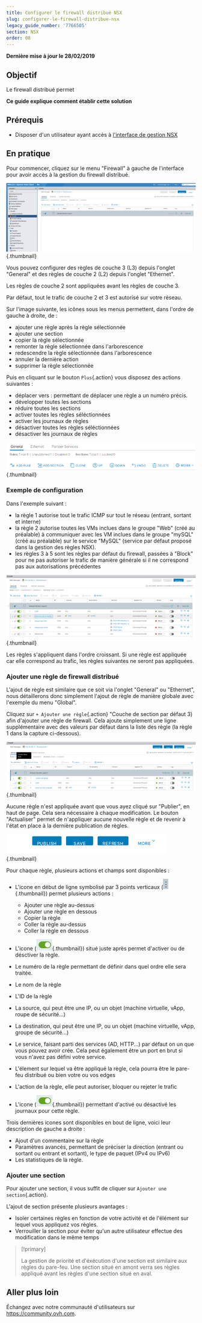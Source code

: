 ```yaml
---
title: Configurer le firewall distribué NSX
slug: configurer-le-firewall-distribue-nsx
legacy_guide_number: '7766505'
section: NSX
order: 08
---
```


**Dernière mise à jour le 28/02/2019**

## Objectif

Le firewall distribué permet 

**Ce guide explique comment établir cette solution**

## Prérequis

- Disposer d'un utilisateur ayant accès  à [l'interface de gestion NSX](https://docs.ovh.com/fr/private-cloud/acceder-a-l-interface-de-gestion-nsx/)

## En pratique

Pour commencer, cliquez sur le menu "Firewall" à gauche de l'interface pour avoir accès à la gestion du firewall distribué.

![](images/FirewallMenu.PNG){.thumbnail}

Vous pouvez configurer des règles de couche 3 (L3) depuis l'onglet "General" et des règles de couche 2 (L2) depuis l'onglet "Ethernet".

Les règles de couche 2 sont appliquées avant les règles de couche 3.

Par défaut, tout le trafic de couche 2 et 3 est autorisé sur votre réseau.

Sur l'image suivante, les icônes sous les menus permettent, dans l'ordre de gauche à droite, de :

- ajouter une règle après la règle sélectionnée
- ajouter une section
- copier la règle sélectionnée
- remonter la règle sélectionnée dans l'arborescence
- redescendre la règle sélectionnée dans l'arborescence
- annuler la dernière action
- supprimer la règle sélectionnée

Puis en cliquant sur le bouton `Plus`{.action} vous disposez des actions suivantes : 

- déplacer vers : permettant de déplacer une règle a un numéro précis.
- développer toutes les sections
- réduire toutes les sections
- activer toutes les règles séléctionnées
- activer les journaux de règles
- désactiver toutes les règles séléctionnées
- désactiver les journaux de règles

![](images/Icones.PNG){.thumbnail}

### Exemple de configuration

Dans l'exemple suivant :

- la règle 1 autorise tout le trafic ICMP sur tout le réseau (entrant, sortant et interne)
- la règle 2 autorise toutes les VMs inclues dans le groupe "Web" (créé au préalable) à communiquer avec les VM inclues dans le groupe "mySQL" (créé au préalable) sur le service "MySQL" (service par défaut proposé dans la gestion des règles NSX).
- les règles 3 à 5 sont les règles par défaut du firewall, passées à "Block" pour ne pas autoriser le trafic de manière générale si il ne correspond pas aux autorisations précédentes

![](images/ExampleRules.PNG){.thumbnail}

Les règles s'appliquent dans l'ordre croissant. Si une règle est appliquée car elle correspond au trafic, les règles suivantes ne seront pas appliquées.

### Ajouter une règle de firewall distribué

L'ajout de règle est similaire que ce soit via l'onglet "General" ou "Ethernet", nous détaillerons donc simplement l'ajout de règle de manière globale avec l'exemple du menu "Global".

Cliquez sur `+ Ajouter une règle`{.action} "Couche de section par défaut 3) afin d'ajouter une règle de firewall. Cela ajoute simplement une ligne supplémentaire avec des valeurs par défaut dans la liste des règle (la règle 1 dans la capture ci-dessous).

![](images/AddRule.PNG){.thumbnail}

Aucune règle n'est appliquée avant que vous ayez cliqué sur "Publier", en haut de page. Cela sera nécessaire à chaque modification. Le bouton "Actualiser" permet de n'appliquer aucune nouvelle règle et de revenir à l'état en place à la dernière publication de règles.

![](images/Publish.PNG){.thumbnail}

Pour chaque règle, plusieurs actions et champs sont disponibles : 

- L'icone en début de ligne symbolisé par 3 points verticaux (![](images/pointsVerticaux.png){.thumbnail}) permet plusieurs actions : 
	- Ajouter une règle au-dessus
	- Ajouter une règle en dessous
	- Copier la règle
	- Coller la règle au-dessus
	- Coller la règle en dessous

- L'icone (![](images/iconeEnableDisable.png){.thumbnail}) situé juste après permet d'activer ou de désctiver la règle.
- Le numéro de la règle permettant de définir dans quel ordre elle sera traitée.
- Le nom de la règle
- L'ID de la règle
- La source, qui peut être une IP, ou un objet (machine virtuelle, vApp, roupe de sécurité...)
- La destination, qui peut être une IP, ou un objet (machine virtuelle, vApp, groupe de sécurité...)
- Le service,  faisant parti des services (AD, HTTP...) par défaut on un que vous pouvez avoir crée. Cela peut également être un port en brut si vous n'avez pas défini votre service.
- L'élement sur lequel va être appliqué la règle, cela pourra être le pare-feu distribué ou bien votre ou vos edges
- L'action de la règle, elle peut autoriser, bloquer ou rejeter le trafic
- L'icone (![](images/iconeEnableDisable.png){.thumbnail}) permettant d'activé ou désactivé les journaux pour cette règle.

Trois dernières icones sont disponibles en bout de ligne, voici leur description de gauche a droite : 

- Ajout d'un commentaire sur la règle
- Paramètres avancés, permettant de préciser la direction (entrant ou sortant ou entrant et sortant), le type de paquet (IPv4 ou IPv6)
- Les statistiques de la règle.

### Ajouter une section

Pour ajouter une section, il vous suffit de cliquer sur `Ajouter une section`{.action}.

L'ajout de section présente plusieurs avantages :

- Isoler certaines règles en fonction de votre activité et de l'élément sur lequel vous appliquez vos règles.
- Verrouiller la section pour éviter qu'un autre utilisateur effectue des modification dans le même temps

> [!primary]
>
> La gestion de priorité et d'éxécution d'une section est similaire aux règles du pare-feu.
> Une section situé en amont verra ses règles appliqué avant les règles d'une section situé en aval.

## Aller plus loin

Échangez avec notre communauté d'utilisateurs sur <https://community.ovh.com>.